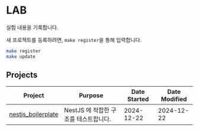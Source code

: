 # LAB

실험 내용을 기록합니다.

새 프로젝트를 등록하려면, `make register`을 통해 입력합니다.

```bash
make register
make update
```

## Projects

| Project                                           | Purpose                               | Date Started | Date Modified |
| ------------------------------------------------- | ------------------------------------- | ------------ | ------------- |
| [nestjs_boilerplate](projects/nestjs_boilerplate) | NestJS 에 적합한 구조를 테스트합니다. | 2024-12-22   | 2024-12-22 |
